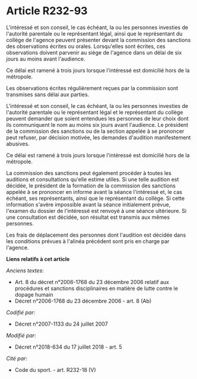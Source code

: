 # Article R232-93

L'intéressé et son conseil, le cas échéant, la ou les personnes investies de l'autorité parentale ou le représentant légal,
ainsi que le représentant du collège de l'agence peuvent présenter devant la commission des sanctions des observations
écrites ou orales. Lorsqu'elles sont écrites, ces observations doivent parvenir au siège de l'agence dans un délai de six
jours au moins avant l'audience.

Ce délai est ramené à trois jours lorsque l'intéressé est domicilié hors de la métropole.

Les observations écrites régulièrement reçues par la commission sont transmises sans délai aux parties.

L'intéressé et son conseil, le cas échéant, la ou les personnes investies de l'autorité parentale ou le représentant légal et
le représentant du collège peuvent demander que soient entendues les personnes de leur choix dont ils communiquent le nom au
moins six jours avant l'audience. Le président de la commission des sanctions ou de la section appelée à se prononcer peut
refuser, par décision motivée, les demandes d'audition manifestement abusives.

Ce délai est ramené à trois jours lorsque l'intéressé est domicilié hors de la métropole.

La commission des sanctions peut également procéder à toutes les auditions et consultations qu'elle estime utiles. Si une
telle audition est décidée, le président de la formation de la commission des sanctions appelée à se prononcer en informe
avant la séance l'intéressé et, le cas échéant, ses représentants, ainsi que le représentant du collège. Si cette information
s'avère impossible avant la séance initialement prévue, l'examen du dossier de l'intéressé est renvoyé à une séance
ultérieure. Si une consultation est décidée, son résultat est transmis aux mêmes personnes.

Les frais de déplacement des personnes dont l'audition est décidée dans les conditions prévues à l'alinéa précédent sont pris
en charge par l'agence.

**Liens relatifs à cet article**

_Anciens textes_:

  - Art. 8 du décret n°2006-1768 du 23 décembre 2006 relatif aux procédures et sanctions disciplinaires en matière de lutte contre le dopage humain
  - Décret n°2006-1768 du 23 décembre 2006 - art. 8 (Ab)

_Codifié par_:

  - Décret n°2007-1133 du 24 juillet 2007

_Modifié par_:

  - Décret n°2018-634 du 17 juillet 2018 - art. 5

_Cité par_:

  - Code du sport. - art. R232-18 (V)
